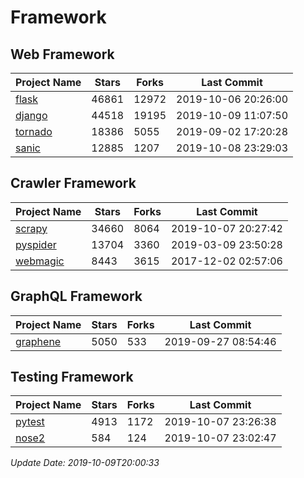 # Framework

## Web Framework

| Project Name | Stars | Forks | Last Commit |
| ------------ | ----- | ----- | ----------- |
| [flask](https://github.com/pallets/flask) | 46861 | 12972 | 2019-10-06 20:26:00 |
| [django](https://github.com/django/django) | 44518 | 19195 | 2019-10-09 11:07:50 |
| [tornado](https://github.com/tornadoweb/tornado) | 18386 | 5055 | 2019-09-02 17:20:28 |
| [sanic](https://github.com/huge-success/sanic) | 12885 | 1207 | 2019-10-08 23:29:03 |

## Crawler Framework

| Project Name | Stars | Forks | Last Commit |
| ------------ | ----- | ----- | ----------- |
| [scrapy](https://github.com/scrapy/scrapy) | 34660 | 8064 | 2019-10-07 20:27:42 |
| [pyspider](https://github.com/binux/pyspider) | 13704 | 3360 | 2019-03-09 23:50:28 |
| [webmagic](https://github.com/code4craft/webmagic) | 8443 | 3615 | 2017-12-02 02:57:06 |

## GraphQL Framework

| Project Name | Stars | Forks | Last Commit |
| ------------ | ----- | ----- | ----------- |
| [graphene](https://github.com/graphql-python/graphene) | 5050 | 533 | 2019-09-27 08:54:46 |

## Testing Framework

| Project Name | Stars | Forks | Last Commit |
| ------------ | ----- | ----- | ----------- |
| [pytest](https://github.com/pytest-dev/pytest) | 4913 | 1172 | 2019-10-07 23:26:38 |
| [nose2](https://github.com/nose-devs/nose2) | 584 | 124 | 2019-10-07 23:02:47 |

*Update Date: 2019-10-09T20:00:33*
